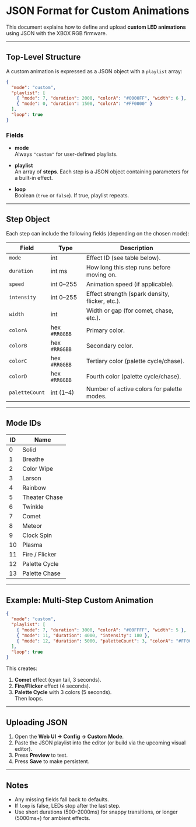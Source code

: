 # JSON Format for Custom Animations

This document explains how to define and upload **custom LED animations** using JSON with the XBOX RGB firmware.

---

## Top-Level Structure

A custom animation is expressed as a JSON object with a `playlist` array:

```json
{
  "mode": "custom",
  "playlist": [
    { "mode": 7, "duration": 2000, "colorA": "#0000FF", "width": 6 },
    { "mode": 0, "duration": 1500, "colorA": "#FF0000" }
  ],
  "loop": true
}
```

### Fields

- **mode**  
  Always `"custom"` for user-defined playlists.

- **playlist**  
  An array of **steps**. Each step is a JSON object containing parameters for a built-in effect.

- **loop**  
  Boolean (`true` or `false`). If true, playlist repeats.

---

## Step Object

Each step can include the following fields (depending on the chosen mode):

| Field       | Type    | Description |
|-------------|---------|-------------|
| `mode`      | int     | Effect ID (see table below). |
| `duration`  | int ms  | How long this step runs before moving on. |
| `speed`     | int 0–255 | Animation speed (if applicable). |
| `intensity` | int 0–255 | Effect strength (spark density, flicker, etc.). |
| `width`     | int     | Width or gap (for comet, chase, etc.). |
| `colorA`    | hex `#RRGGBB` | Primary color. |
| `colorB`    | hex `#RRGGBB` | Secondary color. |
| `colorC`    | hex `#RRGGBB` | Tertiary color (palette cycle/chase). |
| `colorD`    | hex `#RRGGBB` | Fourth color (palette cycle/chase). |
| `paletteCount` | int (1–4) | Number of active colors for palette modes. |

---

## Mode IDs

| ID | Name            |
|----|-----------------|
| 0  | Solid           |
| 1  | Breathe         |
| 2  | Color Wipe      |
| 3  | Larson          |
| 4  | Rainbow         |
| 5  | Theater Chase   |
| 6  | Twinkle         |
| 7  | Comet           |
| 8  | Meteor          |
| 9  | Clock Spin      |
| 10 | Plasma          |
| 11 | Fire / Flicker  |
| 12 | Palette Cycle   |
| 13 | Palette Chase   |

---

## Example: Multi-Step Custom Animation

```json
{
  "mode": "custom",
  "playlist": [
    { "mode": 7, "duration": 3000, "colorA": "#00FFFF", "width": 5 },
    { "mode": 11, "duration": 4000, "intensity": 180 },
    { "mode": 12, "duration": 5000, "paletteCount": 3, "colorA": "#FF0000", "colorB": "#00FF00", "colorC": "#0000FF" }
  ],
  "loop": true
}
```

This creates:
1. **Comet** effect (cyan tail, 3 seconds).  
2. **Fire/Flicker** effect (4 seconds).  
3. **Palette Cycle** with 3 colors (5 seconds).  
Then loops.

---

## Uploading JSON

1. Open the **Web UI → Config → Custom Mode**.  
2. Paste the JSON playlist into the editor (or build via the upcoming visual editor).  
3. Press **Preview** to test.  
4. Press **Save** to make persistent.

---

## Notes

- Any missing fields fall back to defaults.  
- If `loop` is false, LEDs stop after the last step.  
- Use short durations (500–2000ms) for snappy transitions, or longer (5000ms+) for ambient effects.  
